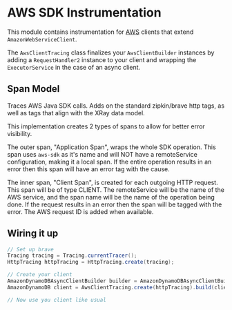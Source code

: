 # AWS SDK Instrumentation

This module contains instrumentation for [AWS](https://github.com/aws/aws-sdk-java) clients that
extend `AmazonWebServiceClient`.

The `AwsClientTracing` class finalizes your `AwsClientBuilder` instances by adding a
`RequestHandler2` instance to your client and wrapping the `ExecutorService` in the case of an async
client.

## Span Model

Traces AWS Java SDK calls. Adds on the standard zipkin/brave http tags, as well as tags that align
with the XRay data model.

This implementation creates 2 types of spans to allow for better error visibility.

The outer span, "Application Span", wraps the whole SDK operation. This span uses `aws-sdk` as it's
name and will NOT have a remoteService configuration, making it a local span. If the entire
operation results in an error then this span will have an error tag with the cause.

The inner span, "Client Span", is created for each outgoing HTTP request. This span will be of type
CLIENT. The remoteService will be the name of the AWS service, and the span name will be the name of
the operation being done. If the request results in an error then the span will be tagged with the
error. The AWS request ID is added when available.

## Wiring it up

```java
// Set up brave
Tracing tracing = Tracing.currentTracer();
HttpTracing httpTracing = HttpTracing.create(tracing);

// Create your client
AmazonDynamoDBAsyncClientBuilder builder = AmazonDynamoDBAsyncClientBuilder.standard();
AmazonDynamoDB client = AwsClientTracing.create(httpTracing).build(clientBuilder);

// Now use you client like usual
```
